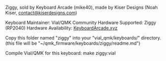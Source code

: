 Ziggy, sold by Keyboard Arcade (mike40), made by Kiser Designs (Noah Kiser, contact@kiserdesigns.com)

Keyboard Maintainer: Vial/QMK Community 
Hardware Supported: Ziggy (RP2040) 
Hardware Availability: [KeyboardArcade.xyz](http://keyboardarcade.xyz/)

Copy this folder named "ziggy" into your "vial_qmk/keyboards/" directory.
(this file will be "~/qmk_firmware/keyboards/ziggy/readme.md")

Compile Vial/QMK for this keyboard:
    make ziggy:vial
